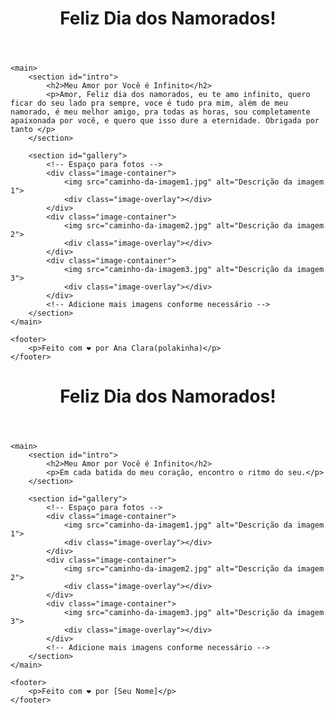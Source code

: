 <!DOCTYPE html>
<html lang="pt-br">
<head>
    <meta charset="UTF-8">
    <meta name="viewport" content="width=device-width, initial-scale=1.0">
    <title>Dia dos Namorados</title>
    <link rel="stylesheet" href="css/style.css">
</head>
<body>
    <header>
        <h1>Feliz Dia dos Namorados!</h1>
    </header>

    <main>
        <section id="intro">
            <h2>Meu Amor por Você é Infinito</h2>
            <p>Amor, Feliz dia dos namorados, eu te amo infinito, quero ficar do seu lado pra sempre, voce é tudo pra mim, além de meu namorado, é meu melhor amigo, pra todas as horas, sou completamente apaixonada por você, e quero que isso dure a eternidade. Obrigada por tanto </p>
        </section>

        <section id="gallery">
            <!-- Espaço para fotos -->
            <div class="image-container">
                <img src="caminho-da-imagem1.jpg" alt="Descrição da imagem 1">
                <div class="image-overlay"></div>
            </div>
            <div class="image-container">
                <img src="caminho-da-imagem2.jpg" alt="Descrição da imagem 2">
                <div class="image-overlay"></div>
            </div>
            <div class="image-container">
                <img src="caminho-da-imagem3.jpg" alt="Descrição da imagem 3">
                <div class="image-overlay"></div>
            </div>
            <!-- Adicione mais imagens conforme necessário -->
        </section>
    </main>

    <footer>
        <p>Feito com ❤️ por Ana Clara(polakinha)</p>
    </footer>
</body>
</html>
<!DOCTYPE html>
<html lang="pt-br">
<head>
    <meta charset="UTF-8">
    <meta name="viewport" content="width=device-width, initial-scale=1.0">
    <title>Dia dos Namorados</title>
    <link rel="stylesheet" href="css/style.css">
</head>
<body>
    <header>
        <h1>Feliz Dia dos Namorados!</h1>
    </header>

    <main>
        <section id="intro">
            <h2>Meu Amor por Você é Infinito</h2>
            <p>Em cada batida do meu coração, encontro o ritmo do seu.</p>
        </section>

        <section id="gallery">
            <!-- Espaço para fotos -->
            <div class="image-container">
                <img src="caminho-da-imagem1.jpg" alt="Descrição da imagem 1">
                <div class="image-overlay"></div>
            </div>
            <div class="image-container">
                <img src="caminho-da-imagem2.jpg" alt="Descrição da imagem 2">
                <div class="image-overlay"></div>
            </div>
            <div class="image-container">
                <img src="caminho-da-imagem3.jpg" alt="Descrição da imagem 3">
                <div class="image-overlay"></div>
            </div>
            <!-- Adicione mais imagens conforme necessário -->
        </section>
    </main>

    <footer>
        <p>Feito com ❤️ por [Seu Nome]</p>
    </footer>
</body>
</html>


